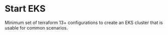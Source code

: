 # Start EKS

Minimum set of terraform 13+ configurations to create an EKS cluster that is usable for common scenarios.
